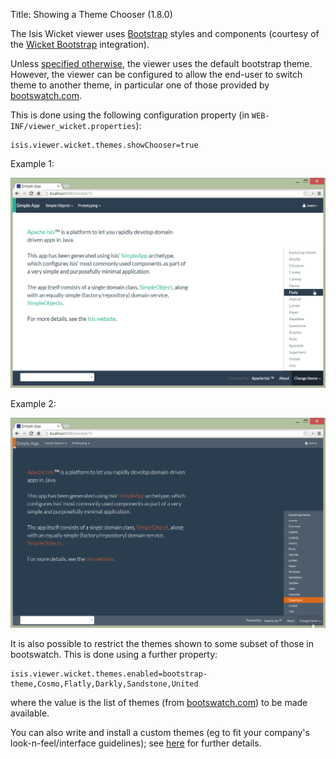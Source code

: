 Title: Showing a Theme Chooser (1.8.0)

[//]: # (content copied to _user-guide_wicket-viewer_configuration_properties)

The Isis Wicket viewer uses [Bootstrap](http://getbootstrap.com/) styles and components (courtesy of the 
[Wicket Bootstrap](https://github.com/l0rdn1kk0n/wicket-bootstrap) integration).

Unless [specified otherwise](specifying-a-default-theme.html), the viewer uses the default bootstrap theme.  However, 
the viewer can be configured to allow the end-user to switch theme to another theme, in particular one of those 
provided by [bootswatch.com](http://bootswatch.com).

This is done using the following configuration property (in `WEB-INF/viewer_wicket.properties`):

    isis.viewer.wicket.themes.showChooser=true


Example 1:

<a href="images/theme-chooser/example-1.png"><img width="720px" src="images/theme-chooser/example-1.png"/></a>

Example 2:

<a href="images/theme-chooser/example-2.png"><img width="720px" src="images/theme-chooser/example-2.png"/></a>

    
It is also possible to restrict the themes shown to some subset of those in bootswatch.  This is done using a further
property:

    isis.viewer.wicket.themes.enabled=bootstrap-theme,Cosmo,Flatly,Darkly,Sandstone,United

where the value is the list of themes (from [bootswatch.com](http://bootswatch.com)) to be made available.


You can also write and install a custom themes (eg to fit your company's look-n-feel/interface guidelines); see
[here](writing-a-custom-theme.html) for further details.